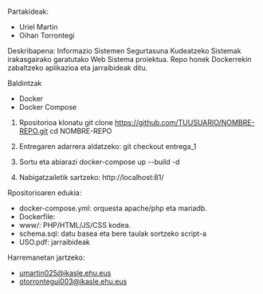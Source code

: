 Partakideak:
- Uriel Martin
- Oihan Torrontegi

Deskribapena:
Informazio Sistemen Segurtasuna Kudeatzeko Sistemak irakasgairako garatutako 
Web Sistema proiektua. Repo honek Dockerrekin zabaltzeko aplikazioa eta 
jarraibideak ditu.

Baldintzak
- Docker
- Docker Compose


1. Rpositorioa klonatu
   git clone https://github.com/TUUSUARIO/NOMBRE-REPO.git
   cd NOMBRE-REPO

2. Entregaren adarrera aldatzeko:
   git checkout entrega_1

3. Sortu eta abiarazi
   docker-compose up --build -d

4. Nabigatzailetik sartzeko:
   http://localhost:81/

Rpositorioaren edukia: 
- docker-compose.yml: orquesta apache/php eta mariadb.
- Dockerfile:
- www/: PHP/HTML/JS/CSS kodea.
- schema.sql: datu basea eta bere taulak sortzeko script-a
- USO.pdf: jarraibideak 

Harremanetan jartzeko:
- umartin025@ikasle.ehu.eus
- otorrontegui003@ikasle.ehu.eus

